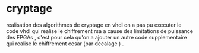 # cryptage
realisation des algorithmes de cryptage en vhdl
on a pas pu executer le code vhdl qui realise le chiffrement rsa a cause des limitations de puissance des FPGAs , 
c'est pour cela qu'on a ajouter un autre code supplementaire qui realise le chiffrement cesar (par decalage ) .
